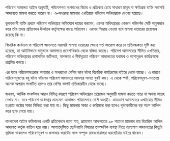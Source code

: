 পরিবেশ আদালত আইন অনুযায়ী, পরিবেশগত অপরাধের বিচার ও প্রতিকার চেয়ে সাধারণ মানুষ বা ক্ষতিগ্রস্ত ব্যক্তি সরাসরি আদালতে মামলা করতে পারেন না। এ–সংক্রান্ত মামলার এখতিয়ার পরিবেশ অধিদপ্তরকে দেওয়া হয়েছে।

ভুক্তভোগী ব্যক্তি প্রথমে পরিবেশ অধিদপ্তরে অভিযোগ দায়ের করবেন, এরপর অধিদপ্তরের একজন পরিদর্শক সেটি অনুসন্ধান করে তাঁর তদন্ত প্রতিবেদন ঊর্ধ্বতন কর্তৃপক্ষের কাছে পাঠাবেন। এরপর সিদ্ধান্ত নেওয়া হবে মামলা দায়েরের প্রয়োজন রয়েছে কি না।

বিচারিক কার্যক্রম বা পরিবেশ আদালতে সরাসরি মামলা দায়েরের ক্ষেত্রে শর্ত আরোপ করে যে প্রতিবন্ধকতা সৃষ্টি করা হয়েছে, তা আইনিভাবে মানুষকে আদালতে প্রবেশাধিকার থেকে বঞ্চিত করছে। পরিবেশ আদালতের সীমিত এখতিয়ার, পরিবেশ অধিদপ্তরের প্রশাসনিক জটিলতা, অদক্ষতা ও দীর্ঘসূত্রতা পরিবেশ আদালতের যথাযথ ও আশানুরূপ কার্যক্রমকে প্রশ্নবিদ্ধ করছে।

এর ফলে পরিবেশসংক্রান্ত অনাচার ও অপরাধের বেশির ভাগ ঘটনা বিচারিক কার্যক্রমের বাইরে থেকে যাচ্ছে। এ কারণে পরিবেশদূষণের বহু ঘটনা ঘটলেও পরিবেশ আদালতে মামলার সংখ্যা খুবই কম। এ থেকে স্পষ্ট, পরিবেশদূষণ–সংক্রান্ত অনেক অপরাধ সংঘটিত হলেও তার বেশির ভাগই প্রতিকারহীন থেকে যাচ্ছে।

জনবল, আর্থিক সংকটসহ আরও বিভিন্ন কারণে পরিবেশ অধিদপ্তরও প্রয়োজন অনুযায়ী মামলা করতে পারে না অথবা আগ্রহ দেখায় না। তবে পরিবেশ অধিদপ্তর ভ্রাম্যমাণ আদালত পরিচালনায় বেশি আগ্রহী। ভ্রাম্যমাণ আদালতের এখতিয়ার সীমিত হওয়ায় কঠোর সাজা নিশ্চিত করা যায় না। কিছু মামলায় সাজা ও জরিমানা করা হলেও দূষণকারীদের বড় অংশ আপিল করে ছাড় পেয়ে যায়। 

বাংলাদেশ আইন কমিশনের একটি প্রতিবেদনে জানা যায়, ভ্রাম্যমাণ আদালতের ৯৮ শতাংশ মামলার রায় বিচারিক আপিল আদালত কর্তৃক বাতিল হয়ে যায়। আপাতদৃষ্টিতে ছোটখাটো বিষয়ের তাৎক্ষণিক ব্যবস্থা নিতে ভ্রাম্যমাণ আদালতের কিছুটা ভূমিকা থাকলেও পরিবেশদূষণ ও জলাধার ভরাটের সঙ্গে সম্পৃক্ত রাঘববোয়ালরা ধরাছোঁয়ার বাইরে থাকেন।
